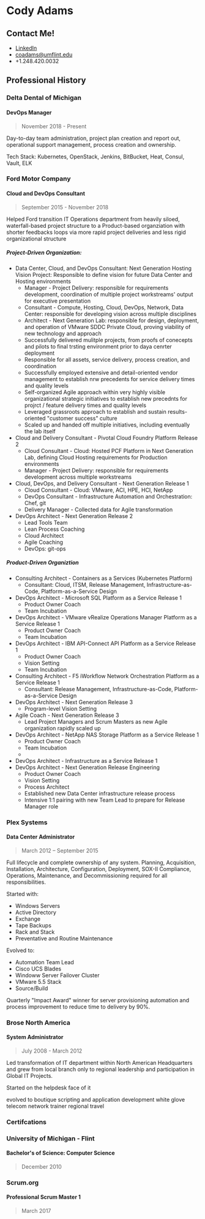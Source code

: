 # Cody Adams

## Contact Me!

- [LinkedIn](https://www.linkedin.com/in/cody-adams-659a121a/)
- [coadams@umflint.edu](mailto:coadams@umflint.edu)
- +1.248.420.0032

## Professional History

### Delta Dental of Michigan
#### DevOps Manager
> November 2018 - Present

Day-to-day team administration, project plan creation and report out, operational support management, process creation and ownership.

Tech Stack: Kubernetes, OpenStack, Jenkins, BitBucket, Heat, Consul, Vault, ELK

### Ford Motor Company

#### Cloud and DevOps Consultant
> September 2015 - November 2018

Helped Ford transition IT Operations department from heavily siloed, waterfall-based project structure to a Product-based organziation with shorter feedbacks loops via more rapid project deliveries and less rigid organizational structure

##### Project-Driven Organization:

- Data Center, Cloud, and DevOps Consultant: Next Generation Hosting Vision Project: Responsible to define vision for future Data Center and Hosting environments
  - Manager - Project Delivery: responsible for requirements development, coordination of multiple project workstreams' output for executive presentation
  - Consultant - Compute, Hosting, Cloud, DevOps, Network, Data Center: responsible for developing vision across multiple disciplines
  - Architect - Next Generation Lab: responsible for design, deployment, and operation of VMware SDDC Private Cloud, proving viability of new technology and approach
   - Successfully delivered mulitple projects, from proofs of conecepts and pilots to final trsting environment prior to daya cenrter deployment
   - Responsible for all assets, service delivery, process creation, and coordination
   - Successfully employed extensive and detail-oriented vendor management to establish nrw precedents for service delivery times and quality levels
   - Self-organized Agile approach within very highly visible organizational strategic initiatives to establish new precednts for projrct / feature delivery times and quality levels
   - Leveraged grassroots approach to establish and sustain results-oriented "customer success" culture
   - Scaled up and handed off multiple initiatives, including eventually the lab itself
- Cloud and Delivery Consultant - Pivotal Cloud Foundry Platform Release 2
  - Cloud Consultant - Cloud: Hosted PCF Platform in Next Generation Lab, defining Cloud Hosting requirements for Production environments
  - Manager - Project Delivery: responsible for requirements development across multiple workstreams
- Cloud, DevOps, and Delivery Consultant - Next Generation Release 1
   - Cloud Consultant - Cloud: VMware, ACI, HPE, HCI, NetApp
   - DevOps Consultant - Infrastructure Automation and Orchestration: Chef, git
   - Delivery Manager - Collected data for Agile transformation
 - DevOps Architect - Next Generation Release 2
   - Lead Tools Team
   - Lean Process Coaching
   - Cloud Architect
   - Agile Coaching
   - DevOps: git-ops

##### Product-Driven Organiztion

- Consulting Architect - Containers as a Services (Kubernetes Platform)
  - Consultant: Cloud, ITSM, Release Management, Infrastructure-as-Code, Platform-as-a-Service Design
- DevOps Architect - Microsoft SQL Platform as a Service Release 1
  - Product Owner Coach
  - Team Incubation
- DevOps Architect - VMware vRealize Operations Manager Platform as a Service Release 1
  - Product Owner Coach
  - Team Incubation
- DevOps Architect - IBM API-Connect API Platform as a Service Release 1
  - Product Owner Coach
  - Vision Setting
  - Team Incubation
- Consulting Architect - F5 iWorkflow Network Orchestration Platform as a Service Release 1
  - Consultant: Release Management, Infrastructure-as-Code, Platform-as-a-Service Design
- DevOps Architect - Next Generation Release 3
  - Program-level Vision Setting
- Agile Coach - Next Generation Release 3
  - Lead Project Managers and Scrum Masters as new Agile organization rapidly scaled up
- DevOps Architect - NetApp NAS Storage Platform as a Service Release 1
  - Product Owner Coach
  - Team Incubation
  - 
- DevOps Architect - Infrastructure as a Service Release 1
- DevOps Architect - Next Generation Release Engineering
  - Product Owner Coach
  - Vision Setting
  - Process Architect
  - Established new Data Center infrastructure release process
  - Intensive 1:1 pairing with new Team Lead to prepare for Release Manager role

### Plex Systems
#### Data Center Administrator
> March 2012 – September 2015

Full lifecycle and complete ownership of any system.  Planning, Acquisition, Installation, Architecture, Configuration, Deployment, SOX-II Compliance, Operations, Maintenance, and Decommissioning required for all responsibilities.

Started with:

- Windows Servers
- Active Directory
- Exchange
- Tape Backups
- Rack and Stack
- Preventative and Routine Maintenance

Evolved to:

- Automation Team Lead
- Cisco UCS Blades
- Windoww Server Failover Cluster
- VMware 5.5 Stack
- Source/Build

Quarterly "Impact Award" winner for server provisioning automation and process improvement to reduce time to delivery by 90%.

### Brose North America
#### System Administrator
> July 2008 - March 2012

Led transformation of IT department within North American Headquarters and grew from local branch only to regional leadership and participation in Global IT Projects.

Started on the helpdesk
face of it

evolved to boutique scripting and application development
white glove
telecom
network
trainer
regional travel

### Certifcations

### University of Michigan - Flint
#### Bachelor's of Science: Computer Science
> December 2010

### Scrum.org
#### Professional Scrum Master 1
> March 2017
